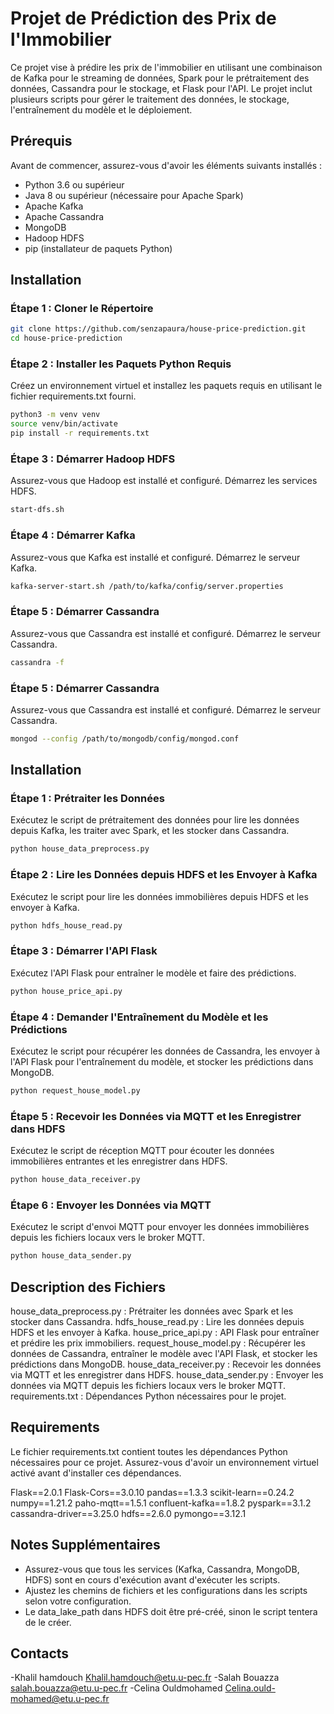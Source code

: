 # Projet de Prédiction des Prix de l'Immobilier

Ce projet vise à prédire les prix de l'immobilier en utilisant une combinaison de Kafka pour le streaming de données, Spark pour le prétraitement des données, Cassandra pour le stockage, et Flask pour l'API. Le projet inclut plusieurs scripts pour gérer le traitement des données, le stockage, l'entraînement du modèle et le déploiement.

## Prérequis

Avant de commencer, assurez-vous d'avoir les éléments suivants installés :

- Python 3.6 ou supérieur
- Java 8 ou supérieur (nécessaire pour Apache Spark)
- Apache Kafka
- Apache Cassandra
- MongoDB
- Hadoop HDFS
- pip (installateur de paquets Python)

## Installation

### Étape 1 : Cloner le Répertoire

```bash
git clone https://github.com/senzapaura/house-price-prediction.git
cd house-price-prediction
```

### Étape 2 : Installer les Paquets Python Requis

Créez un environnement virtuel et installez les paquets requis en utilisant le fichier requirements.txt fourni.

```bash
python3 -m venv venv
source venv/bin/activate
pip install -r requirements.txt
```


### Étape 3 : Démarrer Hadoop HDFS

Assurez-vous que Hadoop est installé et configuré. Démarrez les services HDFS.

```bash
start-dfs.sh
```
### Étape 4 : Démarrer Kafka

Assurez-vous que Kafka est installé et configuré. Démarrez le serveur Kafka.

```bash
kafka-server-start.sh /path/to/kafka/config/server.properties
```

### Étape 5 : Démarrer Cassandra

Assurez-vous que Cassandra est installé et configuré. Démarrez le serveur Cassandra.

```bash
cassandra -f
```

### Étape 5 : Démarrer Cassandra

Assurez-vous que Cassandra est installé et configuré. Démarrez le serveur Cassandra.

```bash
mongod --config /path/to/mongodb/config/mongod.conf
```

## Installation

### Étape 1 : Prétraiter les Données

Exécutez le script de prétraitement des données pour lire les données depuis Kafka, les traiter avec Spark, et les stocker dans Cassandra.

```bash
python house_data_preprocess.py
```

### Étape 2 : Lire les Données depuis HDFS et les Envoyer à Kafka

Exécutez le script pour lire les données immobilières depuis HDFS et les envoyer à Kafka.


```bash
python hdfs_house_read.py
```

### Étape 3 : Démarrer l'API Flask

Exécutez l'API Flask pour entraîner le modèle et faire des prédictions.

```bash
python house_price_api.py
```


### Étape 4 : Demander l'Entraînement du Modèle et les Prédictions

Exécutez le script pour récupérer les données de Cassandra, les envoyer à l'API Flask pour l'entraînement du modèle, et stocker les prédictions dans MongoDB.

```bash
python request_house_model.py
```

### Étape 5 : Recevoir les Données via MQTT et les Enregistrer dans HDFS

Exécutez le script de réception MQTT pour écouter les données immobilières entrantes et les enregistrer dans HDFS.

```bash
python house_data_receiver.py
```

### Étape 6 : Envoyer les Données via MQTT

Exécutez le script d'envoi MQTT pour envoyer les données immobilières depuis les fichiers locaux vers le broker MQTT.


```bash
python house_data_sender.py
```

## Description des Fichiers

house_data_preprocess.py : Prétraiter les données avec Spark et les stocker dans Cassandra.
hdfs_house_read.py : Lire les données depuis HDFS et les envoyer à Kafka.
house_price_api.py : API Flask pour entraîner et prédire les prix immobiliers.
request_house_model.py : Récupérer les données de Cassandra, entraîner le modèle avec l'API Flask, et stocker les prédictions dans MongoDB.
house_data_receiver.py : Recevoir les données via MQTT et les enregistrer dans HDFS.
house_data_sender.py : Envoyer les données via MQTT depuis les fichiers locaux vers le broker MQTT.
requirements.txt : Dépendances Python nécessaires pour le projet.


## Requirements

Le fichier requirements.txt contient toutes les dépendances Python nécessaires pour ce projet. Assurez-vous d'avoir un environnement virtuel activé avant d'installer ces dépendances.

Flask==2.0.1
Flask-Cors==3.0.10
pandas==1.3.3
scikit-learn==0.24.2
numpy==1.21.2
paho-mqtt==1.5.1
confluent-kafka==1.8.2
pyspark==3.1.2
cassandra-driver==3.25.0
hdfs==2.6.0
pymongo==3.12.1


## Notes Supplémentaires

- Assurez-vous que tous les services (Kafka, Cassandra, MongoDB, HDFS) sont en cours d'exécution avant d'exécuter les scripts.
- Ajustez les chemins de fichiers et les configurations dans les scripts selon votre configuration.
- Le data_lake_path dans HDFS doit être pré-créé, sinon le script tentera de le créer.


## Contacts

-Khalil hamdouch Khalil.hamdouch@etu.u-pec.fr
-Salah Bouazza salah.bouazza@etu.u-pec.fr
-Celina Ouldmohamed Celina.ould-mohamed@etu.u-pec.fr

